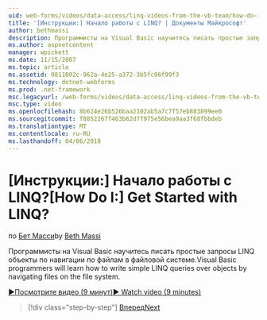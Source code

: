 ```yaml
---
uid: web-forms/videos/data-access/linq-videos-from-the-vb-team/how-do-i-get-started-with-linq
title: '[Инструкции:] Начало работы с LINQ? | Документы Майкрософт'
author: bethmassi
description: Программисты на Visual Basic научитесь писать простые запросы LINQ объекты по навигации по файлам в файловой системе.
ms.author: aspnetcontent
manager: wpickett
ms.date: 11/15/2007
ms.topic: article
ms.assetid: 0811002c-962a-4e25-a372-3b5fc06f99f3
ms.technology: dotnet-webforms
ms.prod: .net-framework
msc.legacyurl: /web-forms/videos/data-access/linq-videos-from-the-vb-team/how-do-i-get-started-with-linq
msc.type: video
ms.openlocfilehash: 8b624e26b526baa2102ab5a7c7f57eb883899ee0
ms.sourcegitcommit: f8852267f463b62d7f975e56bea9aa3f68fbbdeb
ms.translationtype: MT
ms.contentlocale: ru-RU
ms.lasthandoff: 04/06/2018
---
```

<a name="how-do-i-get-started-with-linq"></a><span data-ttu-id="2e052-104">[Инструкции:] Начало работы с LINQ?</span><span class="sxs-lookup"><span data-stu-id="2e052-104">[How Do I:] Get Started with LINQ?</span></span>
====================
<span data-ttu-id="2e052-105">по [Бет Масси](https://github.com/bethmassi)</span><span class="sxs-lookup"><span data-stu-id="2e052-105">by [Beth Massi](https://github.com/bethmassi)</span></span>

<span data-ttu-id="2e052-106">Программисты на Visual Basic научитесь писать простые запросы LINQ объекты по навигации по файлам в файловой системе.</span><span class="sxs-lookup"><span data-stu-id="2e052-106">Visual Basic programmers will learn how to write simple LINQ queries over objects by navigating files on the file system.</span></span>

[<span data-ttu-id="2e052-107">&#9654;Посмотрите видео (9 минут)</span><span class="sxs-lookup"><span data-stu-id="2e052-107">&#9654; Watch video (9 minutes)</span></span>](https://channel9.msdn.com/Blogs/ASP-NET-Site-Videos/how-do-i-get-started-with-linq)

> [!div class="step-by-step"]
> [<span data-ttu-id="2e052-108">Вперед</span><span class="sxs-lookup"><span data-stu-id="2e052-108">Next</span></span>](how-do-i-perform-group-and-aggregate-queries.md)
